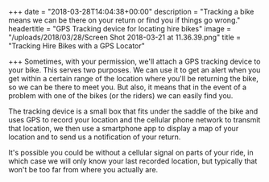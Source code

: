 +++
date = "2018-03-28T14:04:38+00:00"
description = "Tracking a bike means we can be there on your return or find you if things go wrong."
headertitle = "GPS Tracking device for locating hire bikes"
image = "/uploads/2018/03/28/Screen Shot 2018-03-21 at 11.36.39.png"
title = "Tracking Hire Bikes with a GPS Locator"

+++
Sometimes, with your permission, we'll attach a GPS tracking device to your bike. This serves two purposes. We can use it to get an alert when you get within a certain range of the location where you'll be returning the bike, so we can be there to meet you. But also, it means that in the event of a problem with one of the bikes (or the riders) we can easily find you.

The tracking device is a small box that fits under the saddle of the bike and uses GPS to record your location and the cellular phone network to transmit that location, we then use a smartphone app to display a map of your location and to send us a notification of your return.

It's possible you could be without a cellular signal on parts of your ride, in which case we will only know your last recorded location, but typically that won't be too far from where you actually are.